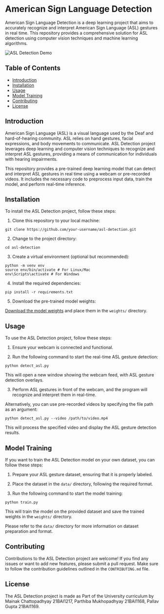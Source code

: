 # American Sign Language Detection

American Sign Language Detection is a deep learning project that aims to accurately recognize and interpret American Sign Language (ASL) gestures in real time. This repository provides a comprehensive solution for ASL detection using computer vision techniques and machine learning algorithms.

![ASL Detection Demo](demo.gif)

## Table of Contents

- [Introduction](#introduction)
- [Installation](#installation)
- [Usage](#usage)
- [Model Training](#model-training)
- [Contributing](#contributing)
- [License](#license)

## Introduction

American Sign Language (ASL) is a visual language used by the Deaf and hard-of-hearing community. ASL relies on hand gestures, facial expressions, and body movements to communicate. ASL Detection project leverages deep learning and computer vision techniques to recognize and interpret ASL gestures, providing a means of communication for individuals with hearing impairments.

This repository provides a pre-trained deep learning model that can detect and interpret ASL gestures in real time using a webcam or pre-recorded videos. It includes the necessary code to preprocess input data, train the model, and perform real-time inference.

## Installation

To install the ASL Detection project, follow these steps:

1. Clone this repository to your local machine:

```
git clone https://github.com/your-username/asl-detection.git
```

2. Change to the project directory:

```cd asl-detection```


3. Create a virtual environment (optional but recommended):

```
python -m venv env
source env/bin/activate # For Linux/Mac
env\Scripts\activate # For Windows
```

4. Install the required dependencies:

```pip install -r requirements.txt```


5. Download the pre-trained model weights:

[Download the model weights](https://example.com/model_weights.pth) and place them in the `weights/` directory.

## Usage

To use the ASL Detection project, follow these steps:

1. Ensure your webcam is connected and functional.

2. Run the following command to start the real-time ASL gesture detection:

```python detect_asl.py```


This will open a new window showing the webcam feed, with ASL gesture detection overlays.

3. Perform ASL gestures in front of the webcam, and the program will recognize and interpret them in real-time.

Alternatively, you can use pre-recorded videos by specifying the file path as an argument:

```python detect_asl.py --video /path/to/video.mp4```


This will process the specified video and display the ASL gesture detection results.

## Model Training

If you want to train the ASL Detection model on your own dataset, you can follow these steps:

1. Prepare your ASL gesture dataset, ensuring that it is properly labeled.

2. Place the dataset in the `data/` directory, following the required format.

3. Run the following command to start the model training:

```python train.py```


This will train the model on the provided dataset and save the trained weights in the `weights/` directory.

Please refer to the `data/` directory for more information on dataset preparation and format.

## Contributing

Contributions to the ASL Detection project are welcome! If you find any issues or want to add new features, please submit a pull request. Make sure to follow the contribution guidelines outlined in the `CONTRIBUTING.md` file.

## License

The ASL Detection project is made as Part of the University curriculum by
Mainak Chattopadhyay 21BAI1217, Parthiba Mukhopadhyay 21BAI1168, Pallav Gupta 21BAI1169.

